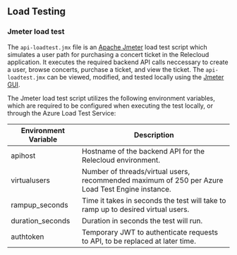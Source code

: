 ## Load Testing

### Jmeter load test

The `api-loadtest.jmx` file is an [Apache Jmeter](https://jmeter.apache.org/) load test script which simulates a user path for purchasing a concert ticket in the Relecloud application. It executes the required backend API calls neccessary to create a user, browse concerts, purchase a ticket, and view the ticket. The `api-loadtest.jmx` can be viewed, modified, and tested locally using the [Jmeter GUI](https://jmeter.apache.org/usermanual/get-started.html#running).

The Jmeter load test script utilizes the following environment variables, which are required to be configured when executing the test locally, or through the Azure Load Test Service:

Environment Variable | Description
--- | ---
apihost | Hostname of the backend API for the Relecloud environment.
virtualusers | Number of threads/virtual users, recommended maximum of 250 per Azure Load Test Engine instance.
rampup_seconds | Time it takes in seconds the test will take to ramp up to desired virtual users.
duration_seconds | Duration in seconds the test will run.
authtoken | Temporary JWT to authenticate requests to API, to be replaced at later time.